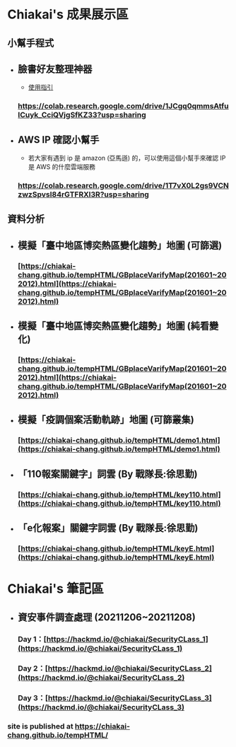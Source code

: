 # Chiakai's 成果展示區

## 小幫手程式
* ## 臉書好友整理神器
  * [使用指引](https://drive.google.com/file/d/1KI8intBMvUYx2rTMgFi2utGGM6oxEH0i/view) 
  ### https://colab.research.google.com/drive/1JCgq0qmmsAtfuICuyk_CciQVjgSfKZ33?usp=sharing
* ## AWS IP 確認小幫手
  *  若大家有遇到 ip 是 amazon (亞馬遜) 的，可以使用這個小幫手來確認 IP 是 AWS 的什麼雲端服務
  ### https://colab.research.google.com/drive/1T7vX0L2gs9VCNzwzSpvsI84rGTFRXl3R?usp=sharing

## 資料分析
* ## 模擬「臺中地區博奕熱區變化趨勢」地圖 (可篩選)
  ### [https://chiakai-chang.github.io/tempHTML/GBplaceVarifyMap(201601~202012).html](https://chiakai-chang.github.io/tempHTML/GBplaceVarifyMap(201601~202012).html)

* ## 模擬「臺中地區博奕熱區變化趨勢」地圖 (純看變化)
  ### [https://chiakai-chang.github.io/tempHTML/GBplaceVarifyMap(201601~202012).html](https://chiakai-chang.github.io/tempHTML/GBplaceVarifyMap(201601~202012).html)

* ## 模擬「疫調個案活動軌跡」地圖 (可篩叢集)
  ### [https://chiakai-chang.github.io/tempHTML/demo1.html](https://chiakai-chang.github.io/tempHTML/demo1.html)

* ## 「110報案關鍵字」詞雲 (By 戰隊長:徐思勤)
  ### [https://chiakai-chang.github.io/tempHTML/key110.html](https://chiakai-chang.github.io/tempHTML/key110.html)

* ## 「e化報案」關鍵字詞雲 (By 戰隊長:徐思勤)
  ### [https://chiakai-chang.github.io/tempHTML/keyE.html](https://chiakai-chang.github.io/tempHTML/keyE.html)


# Chiakai's 筆記區

* ## 資安事件調查處理 (20211206~20211208)
  ### Day 1：[https://hackmd.io/@chiakai/SecurityCLass_1](https://hackmd.io/@chiakai/SecurityCLass_1)
  ### Day 2：[https://hackmd.io/@chiakai/SecurityCLass_2](https://hackmd.io/@chiakai/SecurityCLass_2)
  ### Day 3：[https://hackmd.io/@chiakai/SecurityCLass_3](https://hackmd.io/@chiakai/SecurityCLass_3)


### site is published at https://chiakai-chang.github.io/tempHTML/
